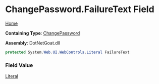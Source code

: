 # ChangePassword\.FailureText Field

[Home](../../../../../README.md)

**Containing Type**: [ChangePassword](../README.md)

**Assembly**: DotNetGoat\.dll

```csharp
protected System.Web.UI.WebControls.Literal FailureText
```

### Field Value

[Literal](https://docs.microsoft.com/en-us/dotnet/api/system.web.ui.webcontrols.literal)

